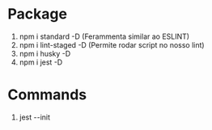 # Package
1. npm i standard -D (Ferammenta similar ao ESLINT)
2. npm i lint-staged -D (Permite rodar script no nosso lint)
3. npm i husky -D
4. npm i jest -D


# Commands
1. jest --init 


